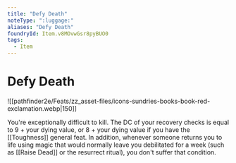 ```yaml
---
title: "Defy Death"
noteType: ":luggage:"
aliases: "Defy Death"
foundryId: Item.v8MOvwGsr8pyBUO0
tags:
  - Item
---
```


# Defy Death
![[pathfinder2e/Feats/zz_asset-files/icons-sundries-books-book-red-exclamation.webp|150]]

You're exceptionally difficult to kill. The DC of your recovery checks is equal to 9 + your dying value, or 8 + your dying value if you have the [[Toughness]] general feat. In addition, whenever someone returns you to life using magic that would normally leave you debilitated for a week (such as [[Raise Dead]] or the resurrect ritual), you don't suffer that condition.
